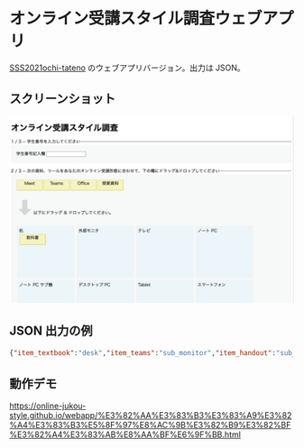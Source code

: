 # オンライン受講スタイル調査ウェブアプリ
[SSS2021ochi-tateno](https://github.com/online-jukou-style/SSS2021ochi-tateno) のウェブアプリバージョン。出力は JSON。

## スクリーンショット
![スクリーンショット](スクリーンショット.png)

## JSON 出力の例

```json
{"item_textbook":"desk","item_teams":"sub_monitor","item_handout":"sub_monitor","item_meet":"sub_monitor","item_office":"notepc","student_id":"999"}
```

## 動作デモ

https://online-jukou-style.github.io/webapp/%E3%82%AA%E3%83%B3%E3%83%A9%E3%82%A4%E3%83%B3%E5%8F%97%E8%AC%9B%E3%82%B9%E3%82%BF%E3%82%A4%E3%83%AB%E8%AA%BF%E6%9F%BB.html
